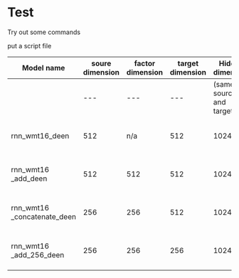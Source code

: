 # Test
Try out some commands

put a script file


| Model name | soure dimension | factor dimension | target dimension | Hidden dimension| BLEU | Time |
|---|---|---|---|---|---|   ------   |
|  |--- |--- |--- |  (same for source and target)|---|---|
|rnn_wmt16_deen|512|n/a|512|1024|8.9|46242sec (on a 4cpu engine)|
|rnn_wmt16 _add_deen|512|512|512|1024|1.6|30566sec (on an 8cpu engine)|
|rnn_wmt16 _concatenate_deen|256|256|512|1024|8.3|28932sec (on an 8cpu engine)|
|rnn_wmt16 _add_256_deen|256|256|256|1024|8.6|27180sec (on an 8cpu engine)|
